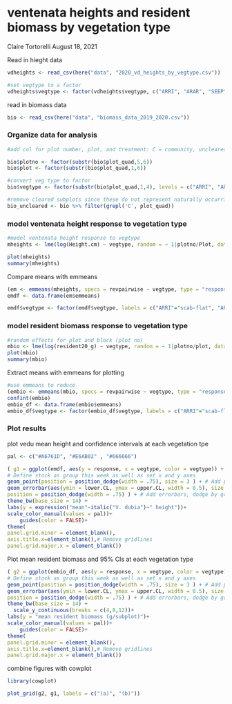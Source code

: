 ventenata heights and resident biomass by vegetation type
================
Claire Tortorelli
August 18, 2021

Read in hieght data

``` r
vdheights <- read_csv(here("data", "2020_vd_heights_by_vegtype.csv"))

#set vegtype to a factor
vdheights$vegtype <- factor(vdheights$vegtype, c("ARRI", "ARAR", "SEEP"))
```

read in biomass data

``` r
bio <- read_csv(here("data", "biomass_data_2019_2020.csv"))
```

### Organize data for analysis

``` r
#add col for plot number, plot, and treatment: C = community, uncleared; N = no neighbors, cleared (apologies for the confusing codes)

bio$plotno <- factor(substr(bio$plot_quad,5,6))
bio$plot <- factor(substr(bio$plot_quad,1,6))

#convert veg type to factor
bio$vegtype <- factor(substr(bio$plot_quad,1,4), levels = c("ARRI", "ARAR" , "SEEP"))

#remove cleared subplots since these do not represent naturally occurring resident biomass in 2020
bio_uncleared <- bio %>% filter(grepl('C', plot_quad))
```

### model ventenata height response to vegetation type

``` r
#model ventenata height response to vegtype
mheights <- lme(log(Height.cm) ~ vegtype, random = ~ 1|plotno/Plot, data = vdheights)

plot(mheights)
summary(mheights)
```

Compare means with emmeans

``` r
(em <- emmeans(mheights, specs = revpairwise ~ vegtype, type = "response"))
emdf <- data.frame(em$emmeans)

emdf$vegtype <- factor(emdf$vegtype, labels = c("ARRI"="scab-flat", "ARAR"="low sage-steppe", "SEEP" = "wet meadow"))
```

### model resident biomass response to vegetation type

``` r
#random effects for plot and block (plot no)
mbio <- lme(log(resident20_g) ~ vegtype, random = ~ 1|plotno/plot, data = bio_uncleared)
plot(mbio)
summary(mbio)
```

Extract means with emmeans for plotting

``` r
#use emmeans to reduce 
(embio <- emmeans(mbio, specs = revpairwise ~ vegtype, type = "response", adjust= "none"))
confint(embio)
embio_df <- data.frame(embio$emmeans) 
embio_df$vegtype <- factor(embio_df$vegtype, labels = c("ARRI"="scab-flat", "ARAR"="low sage-steppe", "SEEP" = "wet meadow"))
```

### Plot results

plot vedu mean height and confidence intervals at each vegetation tpe

``` r
pal <- c("#A6761D", "#E6AB02" , "#666666")

( g1 = ggplot(emdf, aes(y = response, x = vegtype, color = vegtype)) +
# Define stock as group this week as well as set x and y axes
geom_point(position = position_dodge(width = .75), size = 3 ) + # Add points, dodge by group
geom_errorbar(aes(ymin = lower.CL, ymax = upper.CL, width = 0.5), size = 1,
position = position_dodge(width = .75) ) + # Add errorbars, dodge by group
theme_bw(base_size = 14) +
labs(y = expression("mean"~italic("V. dubia")~" height"))+
scale_color_manual(values = pal))+
    guides(color = FALSE)+
theme(
panel.grid.minor = element_blank(),
axis.title.x=element_blank(),# Remove gridlines
panel.grid.major.x = element_blank())
```

Plot mean resident biomass and 95% CIs at each vegetation type

``` r
( g2 = ggplot(embio_df, aes(y = response, x = vegtype, color = vegtype)) +
# Define stock as group this week as well as set x and y axes
geom_point(position = position_dodge(width = .75), size = 3 ) + # Add points, dodge by group
geom_errorbar(aes(ymin = lower.CL, ymax = upper.CL, width = 0.5), size = 1,
position = position_dodge(width = .75) ) + # Add errorbars, dodge by group
theme_bw(base_size = 14) +
  scale_y_continuous(breaks = c(4,8,12))+
labs(y = "mean resident biomass (g/subplot)")+
scale_color_manual(values = pal))+
    guides(color = FALSE)+
theme(
panel.grid.minor = element_blank(),
axis.title.x=element_blank(),# Remove gridlines
panel.grid.major.x = element_blank())
```

combine figures with cowplot

``` r
library(cowplot)

plot_grid(g2, g1, labels = c("(a)", "(b)"))
```
